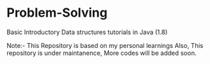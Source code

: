 # Problem-Solving
Basic Introductory Data structures tutorials in Java (1.8)

Note:- This Repository is based on my personal learnings 
       Also, This repository is under maintanence, More codes will be added soon.
